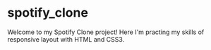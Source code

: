 # spotify_clone
Welcome to my Spotify Clone project! Here I'm practing my skills of responsive layout with HTML and CSS3.
